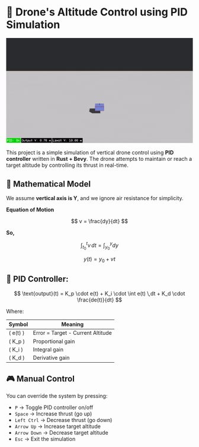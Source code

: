 # 🚀 Drone's Altitude Control using PID Simulation

![Drone Simulation](./simulation_demo.gif)

This project is a simple simulation of vertical drone control using **PID controller** written in **Rust + Bevy**. The drone attempts to maintain or reach a target altitude by controlling its thrust in real-time.

## 📐 Mathematical Model

We assume **vertical axis is Y**, and we ignore air resistance for simplicity.

**Equation of Motion**

$$
v = \frac{dy}{dt}
$$

**So,**

$$
\int_{t_0}^{t} v \,dt = \int_{y_0}^{y} dy
$$

$$
y(t) = y_0 + vt
$$

## 🎯 PID Controller:

$$
\text{output}(t) = K_p \cdot e(t) + K_i \cdot \int e(t) \,dt + K_d \cdot \frac{de(t)}{dt}
$$

Where:

| Symbol     | Meaning                           |
| ---------- | --------------------------------- |
| \( e(t) \) | Error = Target - Current Altitude |
| \( K_p \)  | Proportional gain                 |
| \( K_i \)  | Integral gain                     |
| \( K_d \)  | Derivative gain                   |

## 🎮 Manual Control

You can override the system by pressing:

- `P` → Toggle PID controller on/off
- `Space` → Increase thrust (go up)
- `Left Ctrl` → Decrease thrust (go down)
- `Arrow Up` → Increase target altitude
- `Arrow Down` → Decrease target altitude
- `Esc` → Exit the simulation
